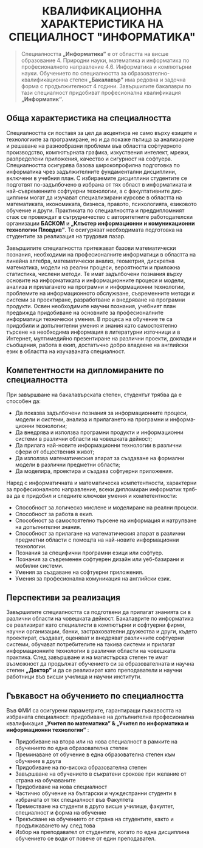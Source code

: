 <h1 align="center">КВАЛИФИКАЦИОННА ХАРАКТЕРИСТИКА НА СПЕЦИАЛНОСТ "ИНФОРМАТИКА"</h1>

> Специалността **„Информатика”** е от областта на висше образование 4. Природни науки, ма­те­ма­тика и ин­форматика по про­­фесионалното направление 4.6. Информатика и компютърни на­у­ки. Обу­­чението по специалността за об­ра­зо­ва­телно-квалификационна сте­пен **„Бака­ла­вър”** има ре­дов­на и задочна форма с продължителност 4 години. За­­­вършилите ба­ка­лав­ри по тази специалност при­­до­би­­ват про­фесионална квалификация **„Информатик“**.

## Обща характеристика на специалността
Специалността си поставя за цел да акцентира не само върху езиците и технологиите за програмиране, но и да покаже пътища за анализиране и решаване на разнообразни проблеми във областта софтуерното производство, компютърната графика, изкуствения интелект, мрежи, разпределени приложения, качество и сигурност на софтуера. Специалността осигурява базова широкопрофилна подготовка по информатика чрез за­дъл­жи­телните фундаментални дисциплини, включени в учебния план. С избираемите дисциплини сту­ден­тите се подготвят по-задълбочено в избрана от тях област в информатиката и най-съвременните софтуерни технологии, а с факултативните дис­циплини могат да изучават специализирани курсове в областта на математиката, икономиката, биз­не­са, правото, психологията, езиковото обучение и други. Практиката по специалността и преддипломният стаж се провеждат в сътрудничество с авторитетните работодателски организации **БАСКОМ** и **„Клъстер информационни и комуникационни технологии Пловдив”**. Те осигуряват необходимата подготовка на студентите за реализация на трудовия пазар.

Завършилите специалността притежават базови математически познания, необходими на професионалните информатици в об­ласт­та на линейна алгебра, математически анализ, геометрия, дискретна математика, модели на реални процеси, вероятности и приложна статистика, числени методи. Те имат задълбочени познания върху основите на информатиката и информационните процеси и модели, анализа и прилагането на програмни и информационни технологии, проблемите на информационното обслужване, съвременните методи и системи за проектиране, разработване и внедряване на програмни продукти. Освен необходимите научни познания, учебният план предвижда при­добиване на основните за професионалните информатици технически умения. В процеса на обу­че­ние те са придобили и допълнителни умения и знания като самостоятелно търсене на необходима ин­фор­мация в литературни източници и в Интернет, мултимедийно презентиране на различни проекти, док­лади и съобщения, работа в екип, достатъчно добро владеене на английски език в областта на изучаваната спе­ци­ал­ност.

## Компетентности на дипломираните по специалността
При завършване на бакалавърската степен, студентът трябва да е способен да:
- Да показва задълбочени познания за информационните процеси, модели и сис­теми, анализа и прилагането на програмни и ин­фор­ма­ционни технологии;
- Да внедрява и използва програмни продукти и информационни системи в различни области на човешката дейност;
- Да прилага най-новите информационни технологии в различни сфери от обществения жи­вот;
- Да използва математическия апарат за създаване на формални модели в раз­лич­ни пред­мет­ни области;
- Да моделира, проектира и създава софтуерни приложения.

Наред с информатичната и математическа компетентности, характерни за професионалното нап­рав­ление, всеки дипломиран информатик тряб­ва да е придобил и следните ключови умения и ком­пе­тен­тности:
- Способност за логическо мислене и моделиране на реални процеси.
- Способност за работа в екип.
- Способност за самостоятелно търсене на информация и натрупване на допълнителни знания.
- Способност за прилагане на математическия апарат в различни предметни области с помощта на най-новите информационни технологии.
- Познания за специфични програмни езици или софтуер.
- Познания за съвременен софтуерен дизайн или уеб-базирани и мобилни системи.
- Умения за създаване на софтуерни приложения.
- Умения за професионална комуникация на английски език.

## Перспективи за реализация
Завършилите специалността са подготвени да прилагат знанията си в различни области на човешката дейност. Бакалаврите по информатика се реализират като спе­ци­а­лис­ти в компютърни и софтуерни фирми, научни организации, банки, застрахователни дружества и дру­ги, където проектират, създават, оценяват и внедряват различните софтуерни системи, обучават пот­ребителите на такива системи и прилагат информационните технологии в различни области на чо­веш­ката практика. След завършване и на магистърска степен те имат възможност да продължат обу­чението си за образователната и научна степен **„Доктор”** и да се реализират като пре­по­да­ва­те­ли и научни работници във висши училища и научни институти.

## Гъвкавост на обучението по специалността
Във ФМИ са осигурени параметрите, га­ран­­ти­ращи гъвкавостта на избраната специалност: придобиване на допълнителна професионална ква­лификация **„Учител по математика” & „Учител по информатика и информационни технологии”** :
- При­добиване на втора или на нова специалност в рамките на обучението по една образователна сте­пен
- Преминаване от обу­че­ние в една образователна степен към обучение в друга
- Придобиване на по-висока образователна степен
- Завършване на обучението в съкратени срокове при желание от страна на обучаваните
- Придобиване на нова специалност
- Частично обучение на български и чуж­де­стран­ни студенти в избраната от тях специалност във Факултета
- Преместване на студенти в друго вис­ше училище, факултет, специалност и форма на обучение
- Прекъсване на обучението от страна на сту­дентите, както и продължаването му след това
- Избор на преподавател от студентите, когато по една дисциплина обучението се води от повече от един преподавател.
